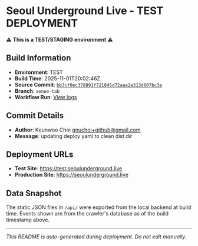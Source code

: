 # Seoul Underground Live - TEST DEPLOYMENT

⚠️ **This is a TEST/STAGING environment** ⚠️

## Build Information

- **Environment**: TEST
- **Build Time**: 2025-11-01T20:02:46Z
- **Source Commit**: [`bb3cf0ec378891f721845d72aaa2e313d607bc3e`](https://github.com/keunwoochoi/seoulunderground.live/commit/bb3cf0ec378891f721845d72aaa2e313d607bc3e)
- **Branch**: `venue-tab`
- **Workflow Run**: [View logs](https://github.com/keunwoochoi/seoulunderground.live/actions/runs/19001909110)

## Commit Details

- **Author**: Keunwoo Choi <gnuchoi+github@gmail.com>
- **Message**: updating deploy yaml to clean dist dir

## Deployment URLs

- **Test Site**: https://test.seoulunderground.live
- **Production Site**: https://seoulunderground.live

## Data Snapshot

The static JSON files in `/api/` were exported from the local backend at build time.
Events shown are from the crawler's database as of the build timestamp above.

---

*This README is auto-generated during deployment. Do not edit manually.*
